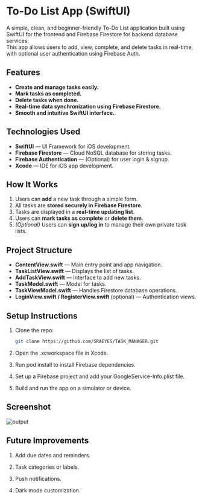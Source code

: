 # To-Do List App (SwiftUI)

A simple, clean, and beginner-friendly To-Do List application built using SwiftUI for the frontend and Firebase Firestore for backend database services.  
This app allows users to add, view, complete, and delete tasks in real-time, with optional user authentication using Firebase Auth.

## Features
- **Create and manage tasks easily.**
- **Mark tasks as completed.**
- **Delete tasks when done.**
- **Real-time data synchronization using Firebase Firestore.**
- **Smooth and intuitive SwiftUI interface.**

## Technologies Used
- **SwiftUI** — UI Framework for iOS development.
- **Firebase Firestore** — Cloud NoSQL database for storing tasks.
- **Firebase Authentication** — (Optional) for user login & signup.
- **Xcode** — IDE for iOS app development.

## How It Works
1. Users can **add** a new task through a simple form.
2. All tasks are **stored securely in Firebase Firestore**.
3. Tasks are displayed in a **real-time updating list**.
4. Users can **mark tasks as complete** or **delete them**.
5. *(Optional)* Users can **sign up/log in** to manage their own private task lists.

## Project Structure
- **ContentView.swift** — Main entry point and app navigation.
- **TaskListView.swift** — Displays the list of tasks.
- **AddTaskView.swift** — Interface to add new tasks.
- **TaskModel.swift** — Model for tasks.
- **TaskViewModel.swift** — Handles Firestore database operations.
- **LoginView.swift / RegisterView.swift** (optional) — Authentication views.

## Setup Instructions
1. Clone the repo:
   ```bash
   git clone https://github.com/SRAEYES/TASK_MANAGER.git
2. Open the .xcworkspace file in Xcode.

3. Run pod install to install Firebase dependencies.

4. Set up a Firebase project and add your GoogleService-Info.plist file.

5. Build and run the app on a simulator or device.

## Screenshot
![output](https://github.com/user-attachments/assets/1b7a15a7-f734-410e-ab9e-eff3595a48b6)


## Future Improvements
1. Add due dates and reminders.

2. Task categories or labels.

3. Push notifications.

4. Dark mode customization.


